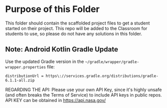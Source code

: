# Purpose of this Folder

This folder should contain the scaffolded project files to get a student started on their project. This repo will be added to the Classroom for students to use, so please do not have any solutions in this folder.

## Note: Android Kotlin Gradle Update
Use the updated Gradle version in the `~/gradle/wrapper/gradle-wrapper.properties` file:
```
distributionUrl = https\://services.gradle.org/distributions/gradle-6.1.1-all.zip
```
REGARDING THE API:
Please use your own API Key, since it's highly unsafe (and often breaks the Terms of Service) to include API keys in public repos.
API KEY can be obtained in https://api.nasa.gov/
